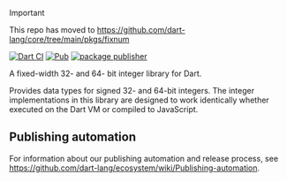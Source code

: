 > [!IMPORTANT]  
> This repo has moved to https://github.com/dart-lang/core/tree/main/pkgs/fixnum

[![Dart CI](https://github.com/dart-lang/fixnum/actions/workflows/test-package.yml/badge.svg)](https://github.com/dart-lang/fixnum/actions/workflows/test-package.yml)
[![Pub](https://img.shields.io/pub/v/fixnum.svg)](https://pub.dev/packages/fixnum)
[![package publisher](https://img.shields.io/pub/publisher/fixnum.svg)](https://pub.dev/packages/fixnum/publisher)

A fixed-width 32- and 64- bit integer library for Dart.

Provides data types for signed 32- and 64-bit integers.
The integer implementations in this library are designed to work identically
whether executed on the Dart VM or compiled to JavaScript.

## Publishing automation

For information about our publishing automation and release process, see
https://github.com/dart-lang/ecosystem/wiki/Publishing-automation.
